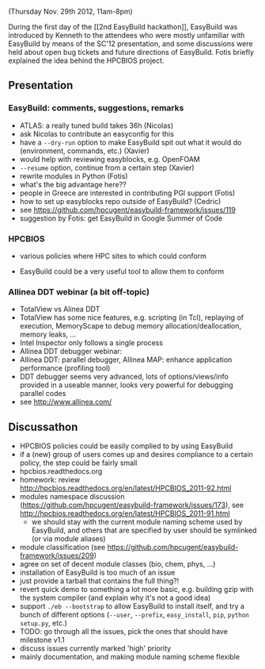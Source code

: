 (Thursday Nov. 29th 2012, 11am-8pm)

During the first day of the [[2nd EasyBuild hackathon]], EasyBuild was introduced by Kenneth to the attendees who were mostly unfamiliar with EasyBuild by means of the SC'12 presentation, and some discussions were held about open bug tickets and future directions of EasyBuild. Fotis briefly explained the idea behind the HPCBIOS project.

## Presentation

### EasyBuild: comments, suggestions, remarks

 * ATLAS: a really tuned build takes 36h (Nicolas)
  * ask Nicolas to contribute an easyconfig for this
 * have a `--dry-run` option to make EasyBuild spit out what it would do (environment, commands, etc.) (Xavier)
  * would help with reviewing easyblocks, e.g. OpenFOAM
 * `--resume` option, continue from a certain step (Xavier)
 * rewrite modules in Python (Fotis)
  * what's the big advantage here??
 * people in Greece are interested in contributing PGI support (Fotis)
 * how to set up easyblocks repo outside of EasyBuild? (Cedric)
  * see https://github.com/hpcugent/easybuild-framework/issues/119
 * suggestion by Fotis: get EasyBuild in Google Summer of Code

### HPCBIOS

 * various policies where HPC sites to which could conform

 * EasyBuild could be a very useful tool to allow them to conform

### Allinea DDT webinar (a bit off-topic)

 * TotalView vs Alinea DDT
 * TotalView has some nice features, e.g. scripting (in Tcl), replaying of execution, MemoryScape to debug memory allocation/deallocation, memory leaks, ...
 * Intel Inspector only follows a single process
 * Allinea DDT debugger webinar:
  * Allinea DDT: parallel debugger, Allinea MAP: enhance application performance (profiling tool)
  * DDT debugger seems very advanced, lots of options/views/info provided in a useable manner, looks very powerful for debugging parallel codes
  * see http://www.allinea.com/

## Discussathon

 * HPCBIOS policies could be easily complied to by using EasyBuild
  * if a (new) group of users comes up and desires compliance to a certain policy, the step could be fairly small
 * hpcbios.readthedocs.org
  * homework: review http://hpcbios.readthedocs.org/en/latest/HPCBIOS_2011-92.html
 * modules namespace discussion (https://github.com/hpcugent/easybuild-framework/issues/173), see http://hpcbios.readthedocs.org/en/latest/HPCBIOS_2011-91.html
   * we should stay with the current module naming scheme used by EasyBuild, and others that are specified by user should be symlinked (or via module aliases)
 * module classification (see https://github.com/hpcugent/easybuild-framework/issues/209)
  * agree on set of decent module classes (bio, chem, phys, ...)
 * installation of EasyBuild is too much of an issue
  * just provide a tarball that contains the full thing?!
  * revert quick demo to something a lot more basic, e.g. building gzip with the system compiler (and explain why it's not a good idea)
  * support `./eb --bootstrap` to allow EasyBuild to install itself, and try a bunch of different options (`--user`, `--prefix`, `easy_install`, `pip`, `python setup.py`, etc.)
 * TODO: go through all the issues, pick the ones that should have milestone v1.1
 * discuss issues currently marked 'high' priority
  * mainly documentation, and making module naming scheme flexible
